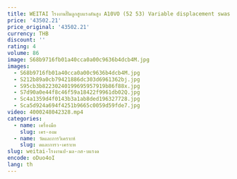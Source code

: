 ```yaml
---
title: WEITAI โรงงานปั๊มลูกสูบแรงดันสูง A10VO (52 53) Variable displacement swash แผ่นไฮดรอลิกแกนลูกสูบปั๊ม
price: '43502.21'
price_original: '43502.21'
currency: THB
discount: ''
rating: 4
volume: 86
image: S68b9716fb01a40cca0a00c9636b4dcb4M.jpg
images:
  - S68b9716fb01a40cca0a00c9636b4dcb4M.jpg
  - S212b89a0cb79421886dc303d6961362bj.jpg
  - S95cb3b82230240199695957919b86f88x.jpg
  - S7d90a0e44f8c46f59a18422f9961db02Q.jpg
  - Sc4a1359d4f0143b3a1ab8ded196327728.jpg
  - Sca5d924a694f4251b9665c0059d59fde7.jpg
video: 4000248042328.mp4
categories:
  - name: เครื่องมือ
    slug: เคร-องม
  - name: วัดและการวิเคราะห์
    slug: ดและการว-เคราะห
slug: weitai-โรงงานป-มล-กส-บแรงด
encode: oDuo4oI
lang: th
---
```

  